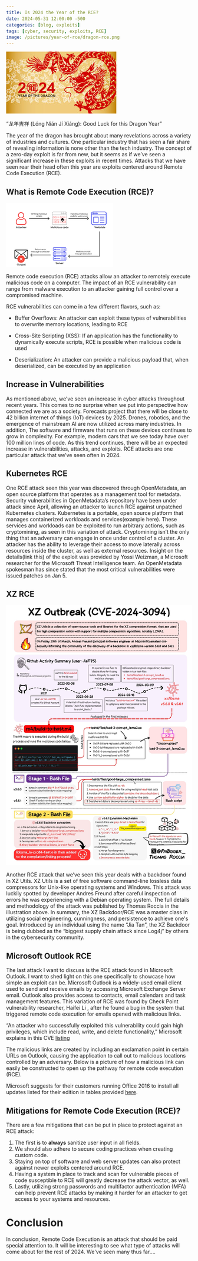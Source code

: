 ```yaml
---
title: Is 2024 the Year of the RCE?
date: 2024-05-31 12:00:00 -500
categories: [blog, exploits]
tags: [cyber, security, exploits, RCE]
image: /pictures/year-of-rce/dragon-rce.png
---
```




![Banner](/pictures/year-of-rce/dragon-banner.jpg)

“龙年吉祥 (Lóng Nián Jí Xiáng): Good Luck for this Dragon Year”

The year of the dragon has brought about many revelations across a variety of industries and cultures. One particular industry that has seen a fair share of revealing information is none other than the tech industry. The concept of a zero-day exploit is far from new, but it seems as if we’ve seen a significant increase in these exploits in recent times. Attacks that we have seen rear their head often this year are exploits centered around Remote Code Execution (RCE). 

## What is Remote Code Execution (RCE)?

![RCE Diagram](/pictures/year-of-rce/rce.png)



Remote code execution (RCE) attacks allow an attacker to remotely execute malicious code on a computer. The impact of an RCE vulnerability can range from malware execution to an attacker gaining full control over a compromised machine. 

RCE vulnerabilities can come in a few different flavors, such as: 


- Buffer Overflows: 
An attacker can exploit these types of vulnerabilities to overwrite memory locations, leading to RCE

- Cross-Site Scripting (XSS):
If an application has the functionality to dynamically execute scripts,  RCE is possible when malicious code is used

- Deserialization:
An attacker can provide a malicious payload that, when deserialized, can be executed by an application



## Increase in Vulnerabilities 

As mentioned above, we’ve seen an increase in cyber attacks throughout recent years. This comes to no surprise when we put into perspective how connected we are as a society. Forecasts project that there will be close to 42 billion internet of things (IoT) devices by 2025. Drones, robotics, and the emergence of mainstream AI are now utilized across many industries. In addition, The software and firmware that runs on these devices continues to grow in complexity. For example, modern cars that we see today have over 100 million lines of code. As this trend continues, there will be an expected increase in vulnerabilities, attacks, and exploits. RCE attacks are one particular attack that we’ve seen often in 2024.

## Kubernetes RCE

One RCE attack seen this year was discovered through OpenMetadata, an open source platform that operates as a management tool for metadata. Security vulnerabilities in OpenMetadata’s repository have been under attack since April, allowing an attacker to launch RCE against unpatched Kubernetes clusters. 
	Kubernetes is a portable, open source platform that manages containerized workloads and services(example here). These services and workloads can be exploited to run arbitrary actions, such as cryptomining, as seen in this variation of attack. Cryptomining isn’t the only thing that an adversary can engage in once under control of a cluster. An attacker has the ability to leverage their access to move laterally across resources inside the cluster, as well as external resources. Insight on the details(link this) of the exploit was provided by Yossi Weizman, a Microsoft researcher for the Microsoft Threat Intelligence team.
An OpenMetadata spokesman has since stated that the most critical vulnerabilities were issued patches on Jan 5.  


## XZ RCE 

![XZ Outbreak](/pictures/year-of-rce/xz-backdoor-graphic-thomas-roccia-scaled.jpg)

Another RCE attack that we’ve seen this year deals with a backdoor found in XZ Utils.
XZ Utils is a set of free software command-line lossless data compressors for Unix-like operating systems and Windows. This attack was luckily spotted by developer Andres Freund after careful inspection of errors he was experiencing with a Debian operating system. The full details and methodology of the attack was published by Thomas Roccia in the illustration above. In summary, the XZ Backdoor/RCE was a master class in utilizing social engineering, cunningness, and persistence to achieve one's goal. Introduced by an individual using the name “Jia Tan”, the XZ Backdoor is being dubbed as the “biggest supply chain attack since Log4j” by others in the cybersecurity community.

## Microsoft Outlook RCE

The last attack I want to discuss is the RCE attack found in Microsoft Outlook. I want to shed light on this one specifically to showcase how simple an exploit can be. Microsoft Outlook is a widely-used email client used to send and receive emails by accessing Microsoft Exchange Server email. Outlook also provides access to contacts, email calendars and task management features. This variation of RCE was found by Check Point vulnerability researcher, Haifei Li , after he found a bug in the system that triggered remote code execution for emails opened with malicious links. 

“An attacker who successfully exploited this vulnerability could gain high privileges, which include read, write, and delete functionality,” Microsoft explains in this CVE [listing](https://msrc.microsoft.com/update-guide/en-US/advisory/CVE-2024-21413)

The malicious links are created by including an exclamation point in certain URLs on Outlook, causing the application to call out to malicious locations controlled by an adversary. Below is a picture of how a malicious link can easily be constructed to open up the pathway for remote code execution (RCE).

Microsoft suggests for their customers running Office 2016 to install all updates listed for their edition in tables provided [here](https://msrc.microsoft.com/update-guide/en-US/advisory/CVE-2024-21413).

## Mitigations for Remote Code Execution (RCE)?

There are a few mitigations that can be put in place to protect against an RCE attack:
1. The first is to **always** sanitize user input in all fields. 
2. We should also adhere to secure coding practices when creating custom code. 
3. Staying on top of software and web server updates can also protect against newer exploits centered around RCE. 
4. Having a system in place to track and scan for vulnerable pieces of code susceptible to RCE will greatly decrease the attack vector, as well. 
5. Lastly, utilizing strong passwords and multifactor authentication (MFA) can help prevent RCE attacks by making it harder for an attacker to get access to your systems and resources.  


# Conclusion

In conclusion, Remote Code Execution is an attack that should be paid special attention to. It will be interesting to see what type of attacks will come about for the rest of 2024. We've seen many thus far....




	

